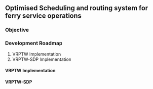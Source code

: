 ## Optimised Scheduling and routing system for ferry service operations

### Objective


### Development Roadmap
1. VRPTW Implementation
2. VRPTW-SDP Implementation


#### VRPTW Implementation


#### VRPTW-SDP
